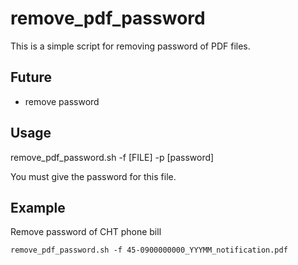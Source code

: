 remove_pdf_password
===================

This is a simple script for removing password of PDF files.

Future 
------

 - remove password


Usage
-----

 remove_pdf_password.sh -f [FILE] -p [password]

 You must give the password for this file.

Example
-------

  Remove password of CHT phone bill

    remove_pdf_password.sh -f 45-0900000000_YYYMM_notification.pdf

